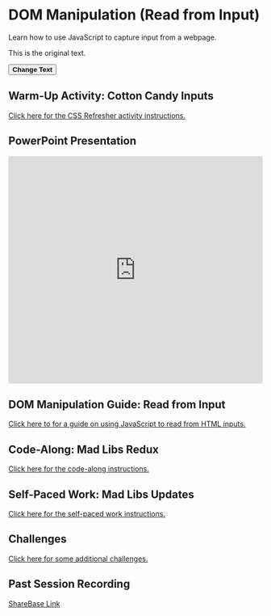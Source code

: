 # DOM Manipulation (Read from Input)
Learn how to use JavaScript to capture input from a webpage.


<p id="myParagraph">This is the original text.</p>
<button id="myButton"><b>Change Text</b></button>

<script>
    document.addEventListener('DOMContentLoaded', (event) => {
    const myButton = document.getElementById('myButton');
    const myParagraph = document.getElementById('myParagraph');

    myButton.addEventListener('click', () => {
        myParagraph.textContent = '<i>The text has been changed!</i>';
    });
});
</script>


## Warm-Up Activity: Cotton Candy Inputs
[Click here for the CSS Refresher activity instructions.](WarmUp.md)

## PowerPoint Presentation
<iframe src='https://view.officeapps.live.com/op/embed.aspx?src=https://hylandtechclub.com/web-102/DomManipulation/DomManipulationIntro.pptx' width='100%' height='450px' frameborder='0'></iframe>

## DOM Manipulation Guide: Read from Input
[Click here to for a guide on using JavaScript to read from HTML inputs.](DomManipulationReadFromInput.md)

## Code-Along: Mad Libs Redux
[Click here for the code-along instructions.](MadLibsCodeAlong.md)

## Self-Paced Work: Mad Libs Updates
[Click here for the self-paced work instructions.](SelfPacedWork.md)

## Challenges
[Click here for some additional challenges.](Challenges.md)

## Past Session Recording
[ShareBase Link](https://app.sharebase.com/#/document/10192850/share/3-eH--eEKVFvNS1Cj4LyCuzqJ1d3LM)
